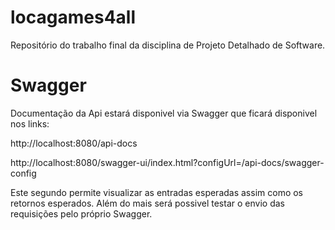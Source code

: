 # locagames4all
Repositório do trabalho final da disciplina de Projeto Detalhado de Software.

# Swagger
Documentação da Api estará disponivel via Swagger que ficará disponivel nos links:

http://localhost:8080/api-docs

http://localhost:8080/swagger-ui/index.html?configUrl=/api-docs/swagger-config

Este segundo permite visualizar as entradas esperadas assim como os retornos esperados. Além do mais será possivel testar o envio das requisições pelo próprio Swagger.
